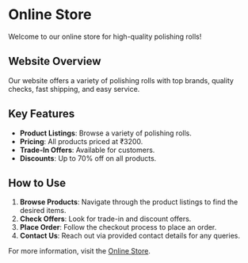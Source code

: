 # Online Store

Welcome to our online store for high-quality polishing rolls!

## Website Overview
Our website offers a variety of polishing rolls with top brands, quality checks, fast shipping, and easy service.

## Key Features
- **Product Listings**: Browse a variety of polishing rolls.
- **Pricing**: All products priced at ₹3200.
- **Trade-In Offers**: Available for customers.
- **Discounts**: Up to 70% off on all products.

## How to Use
1. **Browse Products**: Navigate through the product listings to find the desired items.
2. **Check Offers**: Look for trade-in and discount offers.
3. **Place Order**: Follow the checkout process to place an order.
4. **Contact Us**: Reach out via provided contact details for any queries.

For more information, visit the [Online Store](https://vedhitsk.github.io/OnlineStore/).
